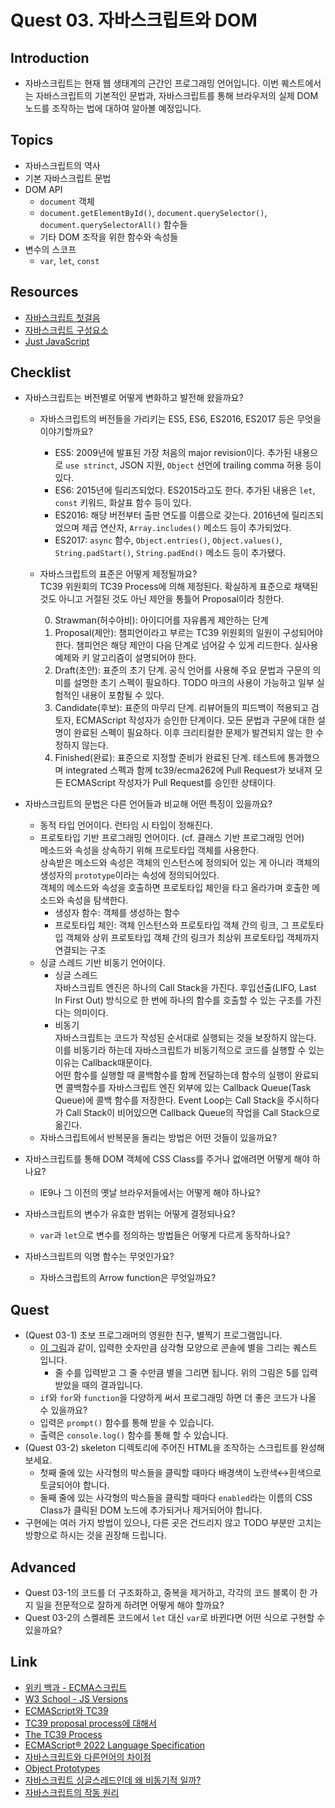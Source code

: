 # Quest 03. 자바스크립트와 DOM

## Introduction
* 자바스크립트는 현재 웹 생태계의 근간인 프로그래밍 언어입니다. 이번 퀘스트에서는 자바스크립트의 기본적인 문법과, 자바스크립트를 통해 브라우저의 실제 DOM 노드를 조작하는 법에 대하여 알아볼 예정입니다.

## Topics
* 자바스크립트의 역사
* 기본 자바스크립트 문법
* DOM API
  * `document` 객체
  * `document.getElementById()`, `document.querySelector()`, `document.querySelectorAll()` 함수들
  * 기타 DOM 조작을 위한 함수와 속성들
* 변수의 스코프
  * `var`, `let`, `const`

## Resources
* [자바스크립트 첫걸음](https://developer.mozilla.org/ko/docs/Learn/JavaScript/First_steps)
* [자바스크립트 구성요소](https://developer.mozilla.org/ko/docs/Learn/JavaScript/Building_blocks)
* [Just JavaScript](https://justjavascript.com/)

## Checklist
* 자바스크립트는 버전별로 어떻게 변화하고 발전해 왔을까요?
  * 자바스크립트의 버전들을 가리키는 ES5, ES6, ES2016, ES2017 등은 무엇을 이야기할까요?
    - ES5: 2009년에 발표된 가장 처음의 major revision이다. 추가된 내용으로 `use strinct`, JSON 지원, `Object` 선언에 trailing comma 허용 등이 있다.
    - ES6: 2015년에 릴리즈되었다. ES2015라고도 한다. 추가된 내용은 `let`, `const` 키워드, 화살표 함수 등이 있다.
    - ES2016: 해당 버전부터 출판 연도를 이름으로 갖는다. 2016년에 릴리즈되었으며 제곱 연산자, `Array.includes()` 메소드 등이 추가되었다.
    - ES2017: `async` 함수, `Object.entries()`, `Object.values()`, `String.padStart()`, `String.padEnd()` 메소드 등이 추가됐다.

  * 자바스크립트의 표준은 어떻게 제정될까요?  
    TC39 위원회의 TC39 Process에 의해 제정된다. 확실하게 표준으로 채택된 것도 아니고 거절된 것도 아닌 제안을 통틀어 Proposal이라 칭한다.

    0. Strawman(허수아비): 아이디어를 자유롭게 제안하는 단계
    1. Proposal(제안): 챔피언이라고 부르는 TC39 위원회의 일원이 구성되어야 한다. 챔피언은 해당 제안이 다음 단계로 넘어갈 수 있게 리드한다. 실사용 예제와 키 알고리즘이 설명되어야 한다.
    2. Draft(초안): 표준의 초기 단계. 공식 언어를 사용해 주요 문법과 구문의 의미를 설명한 초기 스펙이 필요하다. TODO 마크의 사용이 가능하고 일부 실험적인 내용이 포함될 수 있다.
    3. Candidate(후보): 표준의 마무리 단계. 리뷰어들의 피드백이 적용되고 검토자, ECMAScript 작성자가 승인한 단계이다. 모든 문법과 구문에 대한 설명이 완료된 스펙이 필요하다. 이후 크리티컬한 문제가 발견되지 않는 한 수정하지 않는다.
    4. Finished(완료): 표준으로 지정할 준비가 완료된 단계. 테스트에 통과했으며 integrated 스펙과 함께 tc39/ecma262에 Pull Request가 보내져 모든 ECMAScript 작성자가 Pull Request를 승인한 상태이다.

* 자바스크립트의 문법은 다른 언어들과 비교해 어떤 특징이 있을까요?  
  - 동적 타입 언어이다. 런타임 시 타입이 정해진다.
  - 프로토타입 기반 프로그래밍 언어이다. (cf. 클래스 기반 프로그래밍 언어)  
    메소드와 속성을 상속하기 위해 프로토타입 객체를 사용한다.  
    상속받은 메소드와 속성은 객체의 인스턴스에 정의되어 있는 게 아니라 객체의 생성자의 `prototype`이라는 속성에 정의되어있다.  
    객체의 메소드와 속성을 호출하면 프로토타입 체인을 타고 올라가며 호출한 메소드와 속성을 탐색한다.  
    * 생성자 함수: 객체를 생성하는 함수
    * 프로토타입 체인: 객체 인스턴스와 프로토타입 객체 간의 링크, 그 프로토타입 객체와 상위 프로토타입 객체 간의 링크가 최상위 프로토타입 객체까지 연결되는 구조
  - 싱글 스레드 기반 비동기 언어이다.
    * 싱글 스레드  
    자바스크립트 엔진은 하나의 Call Stack을 가진다. 후입선출(LIFO, Last In First Out) 방식으로 한 번에 하나의 함수를 호출할 수 있는 구조를 가진다는 의미이다.
    * 비동기  
    자바스크립트는 코드가 작성된 순서대로 실행되는 것을 보장하지 않는다. 이를 비동기라 하는데 자바스크립트가 비동기적으로 코드를 실행할 수 있는 이유는 Callback때문이다.  
    어떤 함수를 실행할 때 콜백함수를 함께 전달하는데 함수의 실행이 완료되면 콜백함수를 자바스크립트 엔진 외부에 있는 Callback Queue(Task Queue)에 콜백 함수를 저장한다. Event Loop는 Call Stack을 주시하다가 Call Stack이 비어있으면 Callback Queue의 작업을 Call Stack으로 옮긴다.

  * 자바스크립트에서 반복문을 돌리는 방법은 어떤 것들이 있을까요?
* 자바스크립트를 통해 DOM 객체에 CSS Class를 주거나 없애려면 어떻게 해야 하나요?
  * IE9나 그 이전의 옛날 브라우저들에서는 어떻게 해야 하나요?
* 자바스크립트의 변수가 유효한 범위는 어떻게 결정되나요?
  * `var`과 `let`으로 변수를 정의하는 방법들은 어떻게 다르게 동작하나요?
* 자바스크립트의 익명 함수는 무엇인가요?
  * 자바스크립트의 Arrow function은 무엇일까요?

## Quest
* (Quest 03-1) 초보 프로그래머의 영원한 친구, 별찍기 프로그램입니다.
  * [이 그림](jsStars.png)과 같이, 입력한 숫자만큼 삼각형 모양으로 콘솔에 별을 그리는 퀘스트 입니다.
    * 줄 수를 입력받고 그 줄 수만큼 별을 그리면 됩니다. 위의 그림은 5를 입력받았을 때의 결과입니다.
  * `if`와 `for`와 `function`을 다양하게 써서 프로그래밍 하면 더 좋은 코드가 나올 수 있을까요?
  * 입력은 `prompt()` 함수를 통해 받을 수 있습니다.
  * 출력은 `console.log()` 함수를 통해 할 수 있습니다.
* (Quest 03-2) skeleton 디렉토리에 주어진 HTML을 조작하는 스크립트를 완성해 보세요.
  * 첫째 줄에 있는 사각형의 박스들을 클릭할 때마다 배경색이 노란색↔흰색으로 토글되어야 합니다.
  * 둘째 줄에 있는 사각형의 박스들을 클릭할 때마다 `enabled`라는 이름의 CSS Class가 클릭된 DOM 노드에 추가되거나 제거되어야 합니다.
* 구현에는 여러 가지 방법이 있으나, 다른 곳은 건드리지 않고 TODO 부분만 고치는 방향으로 하시는 것을 권장해 드립니다.

## Advanced
* Quest 03-1의 코드를 더 구조화하고, 중복을 제거하고, 각각의 코드 블록이 한 가지 일을 전문적으로 잘하게 하려면 어떻게 해야 할까요?
* Quest 03-2의 스켈레톤 코드에서 `let` 대신 `var`로 바뀐다면 어떤 식으로 구현할 수 있을까요?

## Link
- [위키 백과 - ECMA스크립트](https://ko.wikipedia.org/wiki/ECMA%EC%8A%A4%ED%81%AC%EB%A6%BD%ED%8A%B8)
- [W3 School - JS Versions](https://www.w3schools.com/js/js_versions.asp)
- [ECMAScript와 TC39](https://ahnheejong.name/articles/ecmascript-tc39/)
- [TC39 proposal process에 대해서](https://trustyoo86.github.io/javascript/2019/12/11/tc39-process.html)
- [The TC39 Process](https://tc39.es/process-document/)
- [ECMAScript® 2022 Language Specification](https://tc39.es/ecma262/multipage/)
- [자바스크립트와 다른언어의 차이점](https://sdcodebase.tistory.com/22)
- [Object Prototypes](https://developer.mozilla.org/ko/docs/Learn/JavaScript/Objects/Object_prototypes)
- [자바스크립트 싱글스레드인데 왜 비동기적 일까?](https://velog.io/@eamon3481/%EC%9E%90%EB%B0%94%EC%8A%A4%ED%81%AC%EB%A6%BD%ED%8A%B8-%EC%8B%B1%EA%B8%80%EC%8A%A4%EB%A0%88%EB%93%9C%EC%9D%B8%EB%8D%B0-%EC%99%9C-%EB%B9%84%EB%8F%99%EA%B8%B0%EC%A0%81-%EC%9D%BC%EA%B9%8C)
- [자바스크립트의 작동 원리](https://frontcode.tistory.com/30?category=685416)
